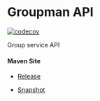 # Groupman API

[![codecov](https://codecov.io/gh/bremersee/groupman-api/branch/master/graph/badge.svg)](https://codecov.io/gh/bremersee/groupman-api)

Group service API

#### Maven Site

- [Release](https://bremersee.github.io/groupman-api/index.html)

- [Snapshot](https://nexus.bremersee.org/repository/maven-sites/groupman-api/2.0.1-SNAPSHOT/index.html)
